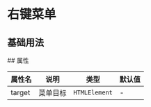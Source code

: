 # 右键菜单

## 基础用法

<demo github="https://github.com/Onion-L/onionl-ui/tree/main/packages/components/contextMenu" vue="../../demo/contextmenu/basic.vue"  />
## 属性

| 属性名 | 说明 | 类型 | 默认值 |
| --- | --- | --- | --- |
| target | 菜单目标 | `HTMLElement` | - |
